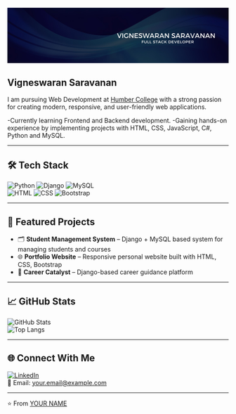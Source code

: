 
![Profile picture](New-Banner.jpg) 

## Vigneswaran Saravanan
I am pursuing Web Development at [Humber College](https://humber.ca/) with a strong passion for creating modern, responsive, and user-friendly web applications.

-Currently learning Frontend and Backend development.
-Gaining hands-on experience by implementing projects with HTML, CSS, JavaScript, C#, Python and MySQL.

---

## 🛠️ Tech Stack
![Python](https://img.shields.io/badge/Python-3776AB?style=for-the-badge&logo=python&logoColor=white)
![Django](https://img.shields.io/badge/Django-092E20?style=for-the-badge&logo=django&logoColor=white)
![MySQL](https://img.shields.io/badge/MySQL-005C84?style=for-the-badge&logo=mysql&logoColor=white)  
![HTML](https://img.shields.io/badge/HTML5-E34F26?style=for-the-badge&logo=html5&logoColor=white)
![CSS](https://img.shields.io/badge/CSS3-1572B6?style=for-the-badge&logo=css3&logoColor=white)
![Bootstrap](https://img.shields.io/badge/Bootstrap-563D7C?style=for-the-badge&logo=bootstrap&logoColor=white)

---

## 🚀 Featured Projects
- 🗂️ **Student Management System** – Django + MySQL based system for managing students and courses  
- 🌐 **Portfolio Website** – Responsive personal website built with HTML, CSS, Bootstrap  
- 🎯 **Career Catalyst** – Django-based career guidance platform  

---

## 📈 GitHub Stats
![GitHub Stats](https://github-readme-stats.vercel.app/api?username=YOUR-USERNAME&show_icons=true&theme=tokyonight)  
![Top Langs](https://github-readme-stats.vercel.app/api/top-langs/?username=YOUR-USERNAME&layout=compact&theme=tokyonight)

---

## 🌐 Connect With Me
[![LinkedIn](https://img.shields.io/badge/LinkedIn-0A66C2?style=for-the-badge&logo=linkedin&logoColor=white)](https://linkedin.com/in/YOUR-LINKEDIN)  
📧 Email: your.email@example.com  

---

⭐️ From [YOUR NAME](https://github.com/YOUR-USERNAME)


